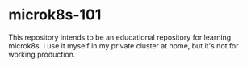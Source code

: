 # microk8s-101
This repository intends to be an educational repository for learning microk8s. I use it myself in my private cluster at home, but it's not for working production. 
